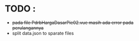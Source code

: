 # TODO :

- ~~pada file PdrbHargaDasarPie02.vue masih ada error pada perulangannya~~
- split data.json to sparate files

